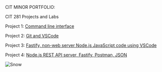 CIT MINOR PORTFOLIO:

CIT 281 Projects and Labs

Project 1: [Command line interface](https://github.com/colettealajoie/cit281-p1)

Project 2: [Git and VSCode](https://github.com/colettealajoie/cit281-p2)

Project 3: [Fastify, non-web server Node.js JavaScript code using VSCode](https://github.com/colettealajoie/cit281-p3)

Project 4: [Node.js REST API server, Fastify, Postman, JSON](https://github.com/colettealajoie/cit281-p4)


![Snow](Users\colet\OneDrive\Documents\CSClasses\cit281\p7\snow.jpg)
